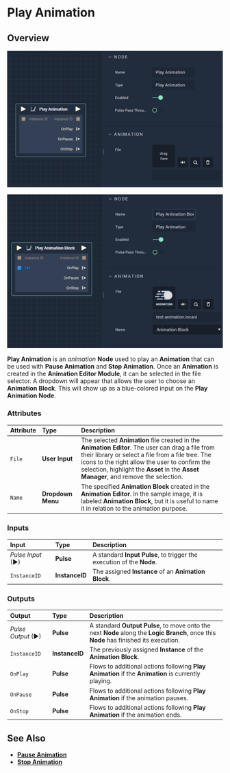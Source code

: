 # Play Animation

## Overview

![The Play Animation Node](../../../.gitbook/assets/playanimation.png)

![The Play Animation Node with input.](../../../.gitbook/assets/playanimationwithfile.png)

**Play Animation** is an _animation_ **Node** used to play an **Animation** that can be used with **Pause Animation** and **Stop Animation**. Once an **Animation** is created in the **Animation Editor Module**, it can be selected in the file selector. A dropdown will appear that allows the user to choose an **Animation Block**. This will show up as a blue-colored input on the **Play Animation Node**.

### Attributes

| Attribute | Type | Description |
| :--- | :--- | :--- |
| `File` | **User Input** | The selected **Animation** file created in the **Animation Editor**. The user can drag a file from their library or select a file from a file tree. The icons to the right allow the user to confirm the selection, highlight the **Asset** in the **Asset Manager**, and remove the selection. |
| `Name` | **Dropdown Menu** | The specified **Animation Block** created in the **Animation Editor**. In the sample image, it is labeled **Animation Block**, but it is useful to name it in relation to the animation purpose. |

### Inputs

| Input | Type | Description |
| :--- | :--- | :--- |
| _Pulse Input_ \(►\) | **Pulse** | A standard **Input Pulse**, to trigger the execution of the **Node**. |
| `InstanceID` | **InstanceID** | The assigned **Instance** of an **Animation Block**. |

### Outputs

| Output | Type | Description |
| :--- | :--- | :--- |
| _Pulse Output_ \(►\) | **Pulse** | A standard **Output Pulse**, to move onto the next **Node** along the **Logic Branch**, once this **Node** has finished its execution. |
| `InstanceID` | **InstanceID** | The previously assigned **Instance** of the **Animation Block**. |
| `OnPlay` | **Pulse** | Flows to additional actions following **Play Animation** if the **Animation** is currently playing. |
| `OnPause` | **Pulse** | Flows to additional actions following **Play Animation** if the animation pauses. |
| `OnStop` | **Pulse** | Flows to additional actions following **Play Animation** if the animation ends. |

## See Also

* [**Pause Animation**](pauseanimation.md)
* [**Stop Animation**](stopanimation.md)

